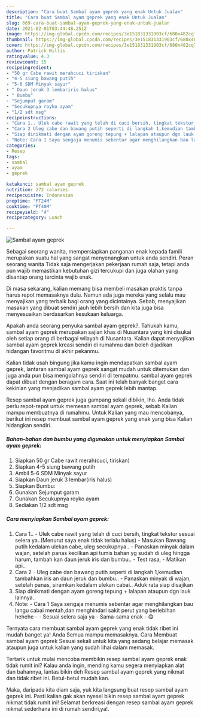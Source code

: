 ```yaml
---
description: "Cara buat Sambal ayam geprek yang enak Untuk Jualan"
title: "Cara buat Sambal ayam geprek yang enak Untuk Jualan"
slug: 669-cara-buat-sambal-ayam-geprek-yang-enak-untuk-jualan
date: 2021-02-01T03:44:48.251Z
image: https://img-global.cpcdn.com/recipes/3e151831331903cf/680x482cq70/sambal-ayam-geprek-foto-resep-utama.jpg
thumbnail: https://img-global.cpcdn.com/recipes/3e151831331903cf/680x482cq70/sambal-ayam-geprek-foto-resep-utama.jpg
cover: https://img-global.cpcdn.com/recipes/3e151831331903cf/680x482cq70/sambal-ayam-geprek-foto-resep-utama.jpg
author: Patrick Willis
ratingvalue: 4.3
reviewcount: 15
recipeingredient:
- "50 gr Cabe rawit merahcuci tiriskan"
- "4-5 siung bawang putih"
- "5-6 SDM Minyak sayur"
- " Daun jeruk 3 lembariris halus"
- " Bumbu"
- "Sejumput garam"
- "Secukupnya royko ayam"
- "1/2 sdt msg"
recipeinstructions:
- "Cara 1.. Ulek cabe rawit yang telah di cuci bersih, tingkat tekstur sesuai selera ya..(Menurut saya enak tidak terlalu halus)  Masukan Bawang putih kedalam ulekan cabe, uleg secukupnya.. Panaskan minyak dalam wajan, setelah panas kecilkan api tumis bahan yg sudah di uleg hingga harum, tambah kan daun jeruk iris dan bumbu..  Test rasa,  Matikan api.."
- "Cara 2 Uleg cabe dan bawang putih seperti di langkah 1,kemudian tambahkan iris an daun jeruk dan bumbu..  Panaskan minyak di wajan, setelah panas, siramkan kedalam ulekan cabai.. Aduk rata siap disajikan"
- "Siap dinikmati dengan ayam goreng tepung + lalapan ataupun dgn lauk lainnya.."
- "Note: Cara 1 Saya sengaja menumis sebentar agar menghilangkan bau langu cabai mentah,dan menghindari sakit perut yang berlebihan hehehe   Sesuai selera saja ya  Sama-sama enak 😋"
categories:
- Resep
tags:
- sambal
- ayam
- geprek

katakunci: sambal ayam geprek 
nutrition: 272 calories
recipecuisine: Indonesian
preptime: "PT24M"
cooktime: "PT40M"
recipeyield: "4"
recipecategory: Lunch

---
```



![Sambal ayam geprek](https://img-global.cpcdn.com/recipes/3e151831331903cf/680x482cq70/sambal-ayam-geprek-foto-resep-utama.jpg)

Sebagai seorang wanita, mempersiapkan panganan enak kepada famili merupakan suatu hal yang sangat menyenangkan untuk anda sendiri. Peran seorang  wanita Tidak saja mengerjakan pekerjaan rumah saja, tetapi anda pun wajib memastikan kebutuhan gizi tercukupi dan juga olahan yang disantap orang tercinta wajib enak.

Di masa  sekarang, kalian memang bisa membeli masakan praktis tanpa harus repot memasaknya dulu. Namun ada juga mereka yang selalu mau menyajikan yang terbaik bagi orang yang dicintainya. Sebab, menyajikan masakan yang dibuat sendiri jauh lebih bersih dan kita juga bisa menyesuaikan berdasarkan kesukaan keluarga. 



Apakah anda seorang penyuka sambal ayam geprek?. Tahukah kamu, sambal ayam geprek merupakan sajian khas di Nusantara yang kini disukai oleh setiap orang di berbagai wilayah di Nusantara. Kalian dapat menyajikan sambal ayam geprek kreasi sendiri di rumahmu dan boleh dijadikan hidangan favoritmu di akhir pekanmu.

Kalian tidak usah bingung jika kamu ingin mendapatkan sambal ayam geprek, lantaran sambal ayam geprek sangat mudah untuk ditemukan dan juga anda pun bisa mengolahnya sendiri di tempatmu. sambal ayam geprek dapat dibuat dengan beragam cara. Saat ini telah banyak banget cara kekinian yang menjadikan sambal ayam geprek lebih mantap.

Resep sambal ayam geprek juga gampang sekali dibikin, lho. Anda tidak perlu repot-repot untuk memesan sambal ayam geprek, sebab Kalian mampu membuatnya di rumahmu. Untuk Kalian yang mau mencobanya, berikut ini resep membuat sambal ayam geprek yang enak yang bisa Kalian hidangkan sendiri.

<!--inarticleads1-->

##### Bahan-bahan dan bumbu yang digunakan untuk menyiapkan Sambal ayam geprek:

1. Siapkan 50 gr Cabe rawit merah(cuci, tiriskan)
1. Siapkan 4-5 siung bawang putih
1. Ambil 5-6 SDM Minyak sayur
1. Siapkan  Daun jeruk 3 lembar(iris halus)
1. Siapkan  Bumbu:
1. Gunakan Sejumput garam
1. Gunakan Secukupnya royko ayam
1. Sediakan 1/2 sdt msg




<!--inarticleads2-->

##### Cara menyiapkan Sambal ayam geprek:

1. Cara 1.. - Ulek cabe rawit yang telah di cuci bersih, tingkat tekstur sesuai selera ya..(Menurut saya enak tidak terlalu halus)  - Masukan Bawang putih kedalam ulekan cabe, uleg secukupnya.. - Panaskan minyak dalam wajan, setelah panas kecilkan api tumis bahan yg sudah di uleg hingga harum, tambah kan daun jeruk iris dan bumbu..  - Test rasa,  - Matikan api..
1. Cara 2 - Uleg cabe dan bawang putih seperti di langkah 1,kemudian tambahkan iris an daun jeruk dan bumbu..  - Panaskan minyak di wajan, setelah panas, siramkan kedalam ulekan cabai.. Aduk rata siap disajikan
1. Siap dinikmati dengan ayam goreng tepung + lalapan ataupun dgn lauk lainnya..
1. Note: - Cara 1 Saya sengaja menumis sebentar agar menghilangkan bau langu cabai mentah,dan menghindari sakit perut yang berlebihan hehehe  -  - Sesuai selera saja ya  - Sama-sama enak - 😋




Ternyata cara membuat sambal ayam geprek yang enak tidak ribet ini mudah banget ya! Anda Semua mampu memasaknya. Cara Membuat sambal ayam geprek Sesuai sekali untuk kita yang sedang belajar memasak ataupun juga untuk kalian yang sudah lihai dalam memasak.

Tertarik untuk mulai mencoba membikin resep sambal ayam geprek enak tidak rumit ini? Kalau anda ingin, mending kamu segera menyiapkan alat dan bahannya, lantas bikin deh Resep sambal ayam geprek yang nikmat dan tidak ribet ini. Betul-betul mudah kan. 

Maka, daripada kita diam saja, yuk kita langsung buat resep sambal ayam geprek ini. Pasti kalian gak akan nyesel bikin resep sambal ayam geprek nikmat tidak rumit ini! Selamat berkreasi dengan resep sambal ayam geprek nikmat sederhana ini di rumah sendiri,ya!.

